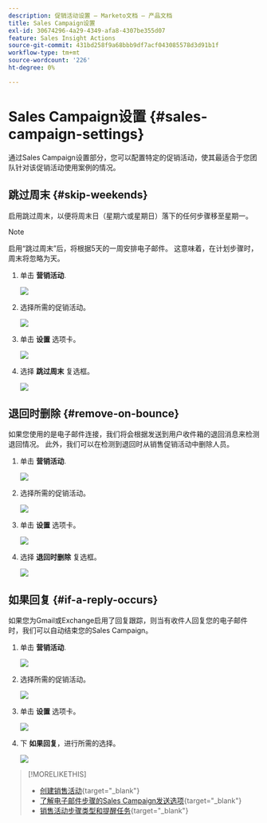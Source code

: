 ```yaml
---
description: 促销活动设置 — Marketo文档 — 产品文档
title: Sales Campaign设置
exl-id: 30674296-4a29-4349-afa8-4307be355d07
feature: Sales Insight Actions
source-git-commit: 431bd258f9a68bbb9df7acf043085578d3d91b1f
workflow-type: tm+mt
source-wordcount: '226'
ht-degree: 0%

---
```


# Sales Campaign设置 {#sales-campaign-settings}

通过Sales Campaign设置部分，您可以配置特定的促销活动，使其最适合于您团队针对该促销活动使用案例的情况。

## 跳过周末 {#skip-weekends}

启用跳过周末，以便将周末日（星期六或星期日）落下的任何步骤移至星期一。

>[!NOTE]
>
>启用“跳过周末”后，将根据5天的一周安排电子邮件。 这意味着，在计划步骤时，周末将忽略为天。

1. 单击 **营销活动**.

   ![](assets/sales-campaign-settings-1.png)

1. 选择所需的促销活动。

   ![](assets/sales-campaign-settings-2.png)

1. 单击 **设置** 选项卡。

   ![](assets/sales-campaign-settings-3.png)

1. 选择 **跳过周末** 复选框。

   ![](assets/sales-campaign-settings-4.png)

## 退回时删除 {#remove-on-bounce}

如果您使用的是电子邮件连接，我们将会根据发送到用户收件箱的退回消息来检测退回情况。 此外，我们可以在检测到退回时从销售促销活动中删除人员。

1. 单击 **营销活动**.

   ![](assets/sales-campaign-settings-5.png)

1. 选择所需的促销活动。

   ![](assets/sales-campaign-settings-6.png)

1. 单击 **设置** 选项卡。

   ![](assets/sales-campaign-settings-7.png)

1. 选择 **退回时删除** 复选框。

   ![](assets/sales-campaign-settings-8.png)

## 如果回复 {#if-a-reply-occurs}

如果您为Gmail或Exchange启用了回复跟踪，则当有收件人回复您的电子邮件时，我们可以自动结束您的Sales Campaign。

1. 单击 **营销活动**.

   ![](assets/sales-campaign-settings-9.png)

1. 选择所需的促销活动。

   ![](assets/sales-campaign-settings-10.png)

1. 单击 **设置** 选项卡。

   ![](assets/sales-campaign-settings-11.png)

1. 下 **如果回复**，进行所需的选择。

   ![](assets/sales-campaign-settings-12.png)

>[!MORELIKETHIS]
>
>* [创建销售活动](/help/marketo/product-docs/marketo-sales-insight/actions/campaigns/create-a-sales-campaign.md){target="_blank"}
>* [了解电子邮件步骤的Sales Campaign发送选项](/help/marketo/product-docs/marketo-sales-insight/actions/campaigns/understanding-sales-campaign-send-options-for-email-steps.md){target="_blank"}
>* [销售活动步骤类型和提醒任务](/help/marketo/product-docs/marketo-sales-insight/actions/campaigns/sales-campaign-step-types-and-reminder-tasks.md){target="_blank"}
